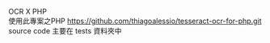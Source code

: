 OCR X PHP  
使用此專案之PHP https://github.com/thiagoalessio/tesseract-ocr-for-php.git  
source code 主要在 tests 資料夾中
